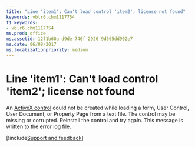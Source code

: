 ```yaml
---
title: "Line 'item1': Can't load control 'item2'; license not found"
keywords: vblr6.chm1117754
f1_keywords:
- vblr6.chm1117754
ms.prod: office
ms.assetid: 12f1b60a-d9de-746f-2926-9d565dd902e7
ms.date: 06/08/2017
ms.localizationpriority: medium
---
```



# Line 'item1': Can't load control 'item2'; license not found

An [ActiveX control](../../Glossary/vbe-glossary.md#activex-control) could not be created while loading a form, User Control, User Document, or Property Page from a text file. The control may be missing or corrupted. Reinstall the control and try again. This message is written to the error log file.

[!include[Support and feedback](~/includes/feedback-boilerplate.md)]